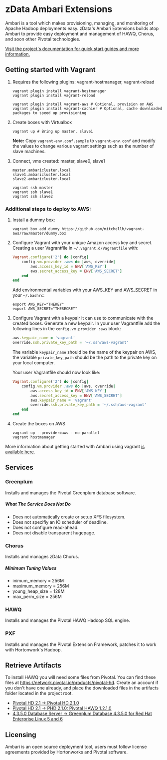 zData Ambari Extensions
=======================
Ambari is a tool which makes provisioning, managing, and monitoring of Apache Hadoop deployments easy.  zData's Ambari Extensions builds atop Ambari to provide easy deployment and management of HAWQ, Chorus, and soon other Pivotal technologies.

[Visit the project's documentation for quick start guides and more information.](http://zdata-inc.github.io/ambari-extensions)


Getting started with Vagrant
----------------------------

1. Requires the following plugins: vagrant-hostmanager, vagrant-reload

    ```shell
    vagrant plugin install vagrant-hostmanager
    vagrant plugin install vagrant-reload

    vagrant plugin install vagrant-aws # Optional, provision on AWS
    vagrant plugin install vagrant-cachier # Optional, cache downloaded packages to speed up provisioning
    ```

2. Create boxes with Virtualbox

    ```shell
    vagrant up # Bring up master, slave1
    ```

    __Note:__ Copy `vagrant-env.conf.sample` to `vagrant-env.conf` and modify the values to change various vagrant settings such as the number of slave machines.

3. Connect, vms created: master, slave0, slave1

    ```
    master.ambaricluster.local
    slave1.ambaricluster.local
    slave2.ambaricluster.local

    vagrant ssh master
    vagrant ssh slave1
    vagrant ssh slave2
    ```

### Additional steps to deploy to AWS:

1. Install a dummy box:

    ```shell
    vagrant box add dummy https://github.com/mitchellh/vagrant-aws/raw/master/dummy.box
    ```

2. Configure Vagrant with your unique Amazon access key and secret.
    Creating a user Vagrantfile in `~/.vagrant.d/Vagrantfile` with:

    ```ruby
    Vagrant.configure('2') do |config|
        config.vm.provider :aws do |aws, override|
            aws.access_key_id = ENV['AWS_KEY']
            aws.secret_access_key = ENV['AWS_SECRET']
        end
    end
    ```

    Add environmental variables with your AWS_KEY and AWS_SECRET in your `~/.bashrc`:

    ```shell
    export AWS_KEY="THEKEY"
    export AWS_SECRET="THESECRET"
    ```

3. Configure Vagrant with a keypair it can use to communicate with the created boxes.
    Generate a new keypair.  In your user Vagrantfile add the following lines in the `config.vm.provider :aws` block:

    ```ruby
    aws.keypair_name = 'vagrant'
    override.ssh.private_key_path = '~/.ssh/aws-vagrant'
    ```

    The variable `keypair_name` should be the name of the keypair on AWS, the variable `private_key_path` should be the path to the private key on your local computer.

    Your user Vagrantfile should now look like:

    ```ruby
    Vagrant.configure('2') do |config|
        config.vm.provider :aws do |aws, override|
            aws.access_key_id = ENV['AWS_KEY']
            aws.secret_access_key = ENV['AWS_SECRET']
            aws.keypair_name = 'vagrant'
            override.ssh.private_key_path = '~/.ssh/aws-vagrant'
        end
    end
    ```

4. Create the boxes on AWS

    ```shell
    vagrant up --provider=aws --no-parallel
    vagrant hostmanager
    ```

More information about getting started with Ambari using vagrant [is available here](http://zdata-inc.github.io/ambari-extensions/getting-setup/with-vagrant.html).


Services
--------

### Greenplum
Installs and manages the Pivotal Greenplum database software.

##### What The Service Does Not Do
 - Does not automatically create or setup XFS filesystem.
 - Does not specifiy an IO scheduler of deadline.
 - Does not configure read-ahead.
 - Does not disable transparent hugepage.

### Chorus
Installs and manages zData Chorus.

##### Minimum Tuning Values

 * inimum_memory = 256M
 * maximum_memory = 256M
 * young_heap_size = 128M
 * max_perm_size = 256M

### HAWQ
Installs and manages the Pivotal HAWQ Hadoop SQL engine.

### PXF
Installs and manages the Pivotal Extension Framework, patches it to work with Hortonwork's Hadoop.

Retrieve Artifacts
------------------

To install HAWQ you will need some files from Pivotal.
You can find these files at https://network.pivotal.io/products/pivotal-hd.  Create an account if you don't have one already, and place the downloaded files in the artifacts folder located in the project root.

 - [Pivotal HD 2.1 -> Pivotal HD 2.1.0](https://network.pivotal.io/products/pivotal-hd#/releases/2-1)
 - [Pivotal HD 2.1 -> PHD 2.1.0: Pivotal HAWQ 1.2.1.0](https://network.pivotal.io/products/pivotal-hd#/releases/2-1)
 - [4.3.5.0 Database Server -> Greenplum Database 4.3.5.0 for Red Hat Enterprise Linux 5 and 6](https://network.pivotal.io/products/pivotal-gpdb)

Licensing
---------
Ambari is an open source deployment tool, users must follow license agreements provided by Hortonworks and Pivotal software.
